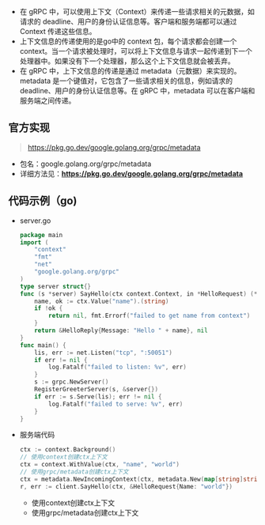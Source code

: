 - 在 gRPC 中，可以使用上下文（Context）来传递一些请求相关的元数据，如请求的 deadline、用户的身份认证信息等。客户端和服务端都可以通过 Context 传递这些信息。
- 上下文信息的传递使用的是go中的 context 包，每个请求都会创建一个 context。当一个请求被处理时，可以将上下文信息与请求一起传递到下一个处理器中。如果没有下一个处理器，那么这个上下文信息就会被丢弃。
- 在 gRPC 中，上下文信息的传递是通过 metadata（元数据）来实现的。metadata 是一个键值对，它包含了一些请求相关的信息，例如请求的 deadline、用户的身份认证信息等。在 gRPC 中，metadata 可以在客户端和服务端之间传递。

## 官方实现

> https://pkg.go.dev/google.golang.org/grpc/metadata

- 包名：google.golang.org/grpc/metadata
- 详细方法见：**https://pkg.go.dev/google.golang.org/grpc/metadata**

## 代码示例（go)

- server.go

  ```go
  package main
  import (
      "context"
      "fmt"
      "net"
      "google.golang.org/grpc"
  )
  type server struct{}
  func (s *server) SayHello(ctx context.Context, in *HelloRequest) (*HelloReply, error) {
      name, ok := ctx.Value("name").(string)
      if !ok {
          return nil, fmt.Errorf("failed to get name from context")
      }
      return &HelloReply{Message: "Hello " + name}, nil
  }
  func main() {
      lis, err := net.Listen("tcp", ":50051")
      if err != nil {
          log.Fatalf("failed to listen: %v", err)
      }
      s := grpc.NewServer()
      RegisterGreeterServer(s, &server{})
      if err := s.Serve(lis); err != nil {
          log.Fatalf("failed to serve: %v", err)
      }
  }
  ```

- 服务端代码

  ```go
  ctx := context.Background()
  // 使用context创建ctx上下文
  ctx = context.WithValue(ctx, "name", "world")   
  // 使用grpc/metadata创建ctx上下文
  ctx = metadata.NewIncomingContext(ctx, metadata.New(map[string]string{"token":"test-token"}))
  r, err := client.SayHello(ctx, &HelloRequest{Name: "world"})
  ```

  - 使用context创建ctx上下文
  - 使用grpc/metadata创建ctx上下文

